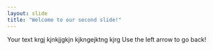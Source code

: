 ```yaml
---
layout: slide
title: "Welcome to our second slide!"
---
```

Your text krgj kjnkjjgkjn kjkngejktng kjrg
Use the left arrow to go back!
